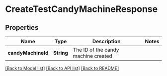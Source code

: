 # CreateTestCandyMachineResponse

## Properties
Name | Type | Description | Notes
------------ | ------------- | ------------- | -------------
**candyMachineId** | **String** | The ID of the candy machine created | 

[[Back to Model list]](../README.md#documentation-for-models) [[Back to API list]](../README.md#documentation-for-api-endpoints) [[Back to README]](../README.md)


